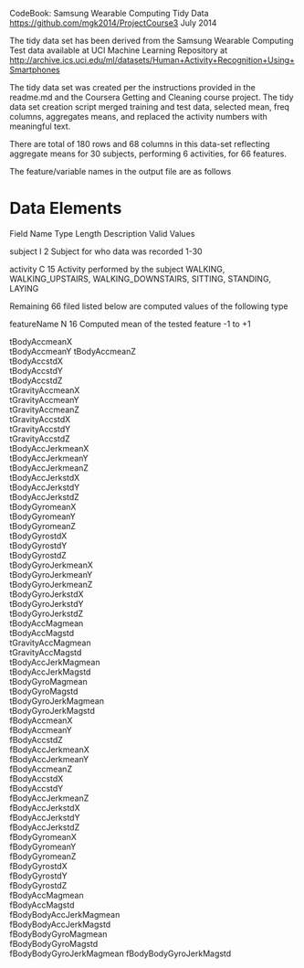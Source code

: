 CodeBook: Samsung Wearable Computing Tidy Data
https://github.com/mgk2014/ProjectCourse3
July 2014

The tidy data set has been derived from the Samsung Wearable Computing Test data available at UCI Machine Learning Repository at http://archive.ics.uci.edu/ml/datasets/Human+Activity+Recognition+Using+Smartphones

The tidy data set was created per the instructions provided in the readme.md and the Coursera Getting and Cleaning course project. The tidy data set creation script merged training and test data, selected mean, freq columns, aggregates means, and replaced the activity numbers with meaningful text.

There are total of 180 rows and 68 columns in this data-set reflecting aggregate means for 30 subjects, performing 6 activities, for 66 features.

The feature/variable names in the output file are as follows

Data Elements
=============

Field Name                Type        Length    Description                           Valid Values

subject                   I           2         Subject for who data was recorded     1-30

activity                  C           15        Activity performed by the subject     WALKING, WALKING_UPSTAIRS, WALKING_DOWNSTAIRS, SITTING, STANDING, LAYING

Remaining 66 filed listed below are computed values of the following type

featureName               N           16        Computed mean of the tested feature   -1 to +1

tBodyAccmeanX            
tBodyAccmeanY
tBodyAccmeanZ           
tBodyAccstdX             
tBodyAccstdY             
tBodyAccstdZ            
tGravityAccmeanX         
tGravityAccmeanY         
tGravityAccmeanZ        
tGravityAccstdX          
tGravityAccstdY          
tGravityAccstdZ         
tBodyAccJerkmeanX        
tBodyAccJerkmeanY        
tBodyAccJerkmeanZ       
tBodyAccJerkstdX         
tBodyAccJerkstdY         
tBodyAccJerkstdZ        
tBodyGyromeanX           
tBodyGyromeanY           
tBodyGyromeanZ          
tBodyGyrostdX            
tBodyGyrostdY            
tBodyGyrostdZ           
tBodyGyroJerkmeanX       
tBodyGyroJerkmeanY       
tBodyGyroJerkmeanZ      
tBodyGyroJerkstdX        
tBodyGyroJerkstdY        
tBodyGyroJerkstdZ       
tBodyAccMagmean          
tBodyAccMagstd           
tGravityAccMagmean      
tGravityAccMagstd        
tBodyAccJerkMagmean      
tBodyAccJerkMagstd      
tBodyGyroMagmean         
tBodyGyroMagstd          
tBodyGyroJerkMagmean    
tBodyGyroJerkMagstd      
fBodyAccmeanX            
fBodyAccmeanY           
fBodyAccstdZ             
fBodyAccJerkmeanX        
fBodyAccJerkmeanY       
fBodyAccmeanZ            
fBodyAccstdX             
fBodyAccstdY            
fBodyAccJerkmeanZ        
fBodyAccJerkstdX         
fBodyAccJerkstdY        
fBodyAccJerkstdZ         
fBodyGyromeanX           
fBodyGyromeanY          
fBodyGyromeanZ           
fBodyGyrostdX            
fBodyGyrostdY           
fBodyGyrostdZ            
fBodyAccMagmean          
fBodyAccMagstd          
fBodyBodyAccJerkMagmean  
fBodyBodyAccJerkMagstd   
fBodyBodyGyroMagmean    
fBodyBodyGyroMagstd      
fBodyBodyGyroJerkMagmean 
fBodyBodyGyroJerkMagstd